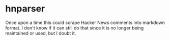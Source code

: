 # hnparser

Once upon a time this could scrape Hacker News comments into markdown format. I don't know if it can still do that since it is no longer being maintained or used, but I doubt it.
